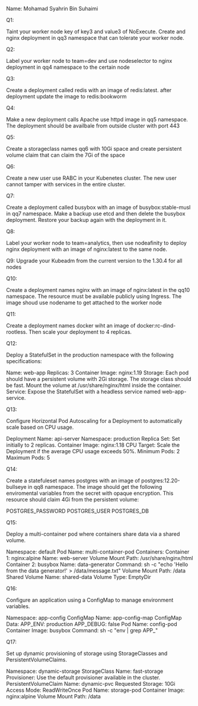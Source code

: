 Name: Mohamad Syahrin Bin Suhaimi

Q1:

Taint your worker node key of key3 and value3 of NoExecute. Create and nginx deployment in qq3 namespace that can tolerate your worker node.

Q2:

Label your worker node to team=dev and use nodeselector to nginx deployment in qq4 namespace to the certain node

Q3:

Create a deployment called redis with an image of redis:latest. after deployment update the image to redis:bookworm

Q4:

Make a new deployment calls Apache use httpd image in qq5 namespace. The deployment should be availbale from outside cluster with port 443

Q5:

Create a storageclass names qq6 with 10Gi space and create persistent volume claim that can claim the 7Gi of the space

Q6:

Create a new user use RABC in your Kubenetes cluster. The new user cannot tamper with services in the entire cluster.

Q7:

Create a deployment called busybox with an image of busybox:stable-musl in qq7 namespace. Make a backup use etcd and then delete the busybox deployment. Restore your backup again with the deployment in it.


Q8:

Label your worker node to team=analytics, then use nodeafinity to deploy nginx deployment with an image of nginx:latest to the same node.


Q9:
Upgrade your Kubeadm from the current version to the 1.30.4 for all nodes



Q10:

Create a deployment names nginx with an image of nginx:latest in the qq10 namespace. The resource must be available publicly using Ingress. The image shoud use nodename to get attached to the worker node



Q11:

Create a deployment names docker wiht an image of docker:rc-dind-rootless. Then scale your deployment to 4 replicas.


Q12:

Deploy a StatefulSet in the production namespace with the following specifications:

Name: web-app
Replicas: 3
Container Image: nginx:1.19
Storage:
Each pod should have a persistent volume with 2Gi storage.
The storage class should be fast.
Mount the volume at /usr/share/nginx/html inside the container.
Service: Expose the StatefulSet with a headless service named web-app-service.

Q13:

Configure Horizontal Pod Autoscaling for a Deployment to automatically scale based on CPU usage.

Deployment Name: api-server
Namespace: production
Replica Set: Set initially to 2 replicas.
Container Image: nginx:1.18
CPU Target: Scale the Deployment if the average CPU usage exceeds 50%.
Minimum Pods: 2
Maximum Pods: 5

Q14:

Create a statefuleset names postgres with an image of postgres:12.20-bullseye in qq8 namespace. The image should get the following enviromental variables from the secret with opaque encryption. This resource should claim 4Gi from the persistent volume:

POSTGRES_PASSWORD
POSTGRES_USER
POSTGRES_DB


Q15:

Deploy a multi-container pod where containers share data via a shared volume.

Namespace: default
Pod Name: multi-container-pod
Containers:
Container 1: nginx:alpine
Name: web-server
Volume Mount Path: /usr/share/nginx/html
Container 2: busybox
Name: data-generator
Command: sh -c "echo 'Hello from the data generator!' > /data/message.txt"
Volume Mount Path: /data
Shared Volume Name: shared-data
Volume Type: EmptyDir

Q16:

Configure an application using a ConfigMap to manage environment variables.

Namespace: app-config
ConfigMap Name: app-config-map
ConfigMap Data:
APP_ENV: production
APP_DEBUG: false
Pod Name: config-pod
Container Image: busybox
Command: sh -c "env | grep APP_"



Q17:

Set up dynamic provisioning of storage using StorageClasses and PersistentVolumeClaims.

Namespace: dynamic-storage
StorageClass Name: fast-storage
Provisioner: Use the default provisioner available in the cluster.
PersistentVolumeClaim Name: dynamic-pvc
Requested Storage: 10Gi
Access Mode: ReadWriteOnce
Pod Name: storage-pod
Container Image: nginx:alpine
Volume Mount Path: /data

